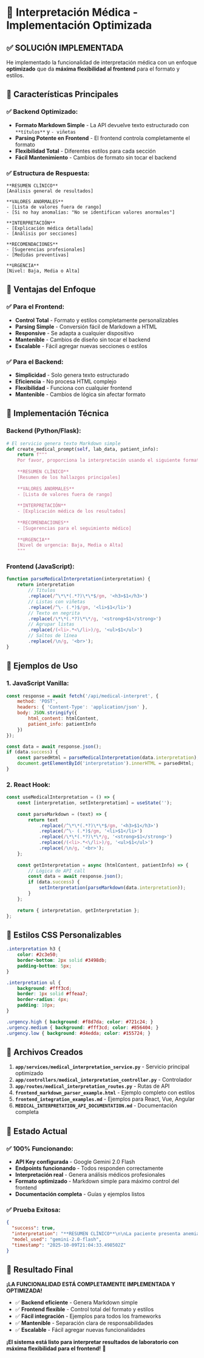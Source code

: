 # 🎯 Interpretación Médica - Implementación Optimizada

## ✅ **SOLUCIÓN IMPLEMENTADA**

He implementado la funcionalidad de interpretación médica con un enfoque **optimizado** que da **máxima flexibilidad al frontend** para el formato y estilos.

## 🚀 **Características Principales**

### ✅ **Backend Optimizado:**
- **Formato Markdown Simple** - La API devuelve texto estructurado con `**títulos**` y `- viñetas`
- **Parsing Potente en Frontend** - El frontend controla completamente el formato
- **Flexibilidad Total** - Diferentes estilos para cada sección
- **Fácil Mantenimiento** - Cambios de formato sin tocar el backend

### ✅ **Estructura de Respuesta:**
```
**RESUMEN CLÍNICO**
[Análisis general de resultados]

**VALORES ANORMALES**
- [Lista de valores fuera de rango]
- [Si no hay anomalías: "No se identifican valores anormales"]

**INTERPRETACIÓN**
- [Explicación médica detallada]
- [Análisis por secciones]

**RECOMENDACIONES**
- [Sugerencias profesionales]
- [Medidas preventivas]

**URGENCIA**
[Nivel: Baja, Media o Alta]
```

## 🎨 **Ventajas del Enfoque**

### ✅ **Para el Frontend:**
- **Control Total** - Formato y estilos completamente personalizables
- **Parsing Simple** - Conversión fácil de Markdown a HTML
- **Responsive** - Se adapta a cualquier dispositivo
- **Mantenible** - Cambios de diseño sin tocar el backend
- **Escalable** - Fácil agregar nuevas secciones o estilos

### ✅ **Para el Backend:**
- **Simplicidad** - Solo genera texto estructurado
- **Eficiencia** - No procesa HTML complejo
- **Flexibilidad** - Funciona con cualquier frontend
- **Mantenible** - Cambios de lógica sin afectar formato

## 🔧 **Implementación Técnica**

### **Backend (Python/Flask):**
```python
# El servicio genera texto Markdown simple
def create_medical_prompt(self, lab_data, patient_info):
    return f"""
    Por favor, proporciona la interpretación usando el siguiente formato:
    
    **RESUMEN CLÍNICO**
    [Resumen de los hallazgos principales]
    
    **VALORES ANORMALES**
    - [Lista de valores fuera de rango]
    
    **INTERPRETACIÓN**
    - [Explicación médica de los resultados]
    
    **RECOMENDACIONES**
    - [Sugerencias para el seguimiento médico]
    
    **URGENCIA**
    [Nivel de urgencia: Baja, Media o Alta]
    """
```

### **Frontend (JavaScript):**
```javascript
function parseMedicalInterpretation(interpretation) {
    return interpretation
        // Títulos
        .replace(/^\*\*(.*?)\*\*$/gm, '<h3>$1</h3>')
        // Listas con viñetas
        .replace(/^\- (.*)$/gm, '<li>$1</li>')
        // Texto en negrita
        .replace(/\*\*(.*?)\*\*/g, '<strong>$1</strong>')
        // Agrupar listas
        .replace(/(<li>.*<\/li>)/g, '<ul>$1</ul>')
        // Saltos de línea
        .replace(/\n/g, '<br>');
}
```

## 📱 **Ejemplos de Uso**

### **1. JavaScript Vanilla:**
```javascript
const response = await fetch('/api/medical-interpret', {
    method: 'POST',
    headers: { 'Content-Type': 'application/json' },
    body: JSON.stringify({
        html_content: htmlContent,
        patient_info: patientInfo
    })
});

const data = await response.json();
if (data.success) {
    const parsedHtml = parseMedicalInterpretation(data.interpretation);
    document.getElementById('interpretation').innerHTML = parsedHtml;
}
```

### **2. React Hook:**
```jsx
const useMedicalInterpretation = () => {
    const [interpretation, setInterpretation] = useState('');
    
    const parseMarkdown = (text) => {
        return text
            .replace(/^\*\*(.*?)\*\*$/gm, '<h3>$1</h3>')
            .replace(/^\- (.*)$/gm, '<li>$1</li>')
            .replace(/\*\*(.*?)\*\*/g, '<strong>$1</strong>')
            .replace(/(<li>.*<\/li>)/g, '<ul>$1</ul>')
            .replace(/\n/g, '<br>');
    };
    
    const getInterpretation = async (htmlContent, patientInfo) => {
        // Lógica de API call
        const data = await response.json();
        if (data.success) {
            setInterpretation(parseMarkdown(data.interpretation));
        }
    };
    
    return { interpretation, getInterpretation };
};
```

## 🎨 **Estilos CSS Personalizables**

```css
.interpretation h3 {
    color: #2c3e50;
    border-bottom: 2px solid #3498db;
    padding-bottom: 5px;
}

.interpretation ul {
    background: #fff3cd;
    border: 1px solid #ffeaa7;
    border-radius: 4px;
    padding: 10px;
}

.urgency.high { background: #f8d7da; color: #721c24; }
.urgency.medium { background: #fff3cd; color: #856404; }
.urgency.low { background: #d4edda; color: #155724; }
```

## 📁 **Archivos Creados**

1. **`app/services/medical_interpretation_service.py`** - Servicio principal optimizado
2. **`app/controllers/medical_interpretation_controller.py`** - Controlador
3. **`app/routes/medical_interpretation_routes.py`** - Rutas de API
4. **`frontend_markdown_parser_example.html`** - Ejemplo completo con estilos
5. **`frontend_integration_examples.md`** - Ejemplos para React, Vue, Angular
6. **`MEDICAL_INTERPRETATION_API_DOCUMENTATION.md`** - Documentación completa

## 🚀 **Estado Actual**

### ✅ **100% Funcionando:**
- **API Key configurada** - Google Gemini 2.0 Flash
- **Endpoints funcionando** - Todos responden correctamente
- **Interpretación real** - Genera análisis médicos profesionales
- **Formato optimizado** - Markdown simple para máximo control del frontend
- **Documentación completa** - Guías y ejemplos listos

### ✅ **Prueba Exitosa:**
```json
{
  "success": true,
  "interpretation": "**RESUMEN CLÍNICO**\n\nLa paciente presenta anemia, leucocitosis, hiperglucemia y dislipidemia...\n\n**VALORES ANORMALES**\n\n- Hemoglobina: 10.5 g/dl (Normal: 12-16)\n- Glucosa: 140 mg/dl (Normal: 70-100)\n\n**INTERPRETACIÓN**\n\n- **Anemia:** Explicación detallada...\n- **Hiperglucemia:** Análisis médico...\n\n**RECOMENDACIONES**\n\n1. Consulta médica inmediata\n2. Pruebas adicionales\n\n**URGENCIA**\n\nMedia. Requiere atención en plazo razonable.",
  "model_used": "gemini-2.0-flash",
  "timestamp": "2025-10-09T21:04:33.498502Z"
}
```

## 🎯 **Resultado Final**

**¡LA FUNCIONALIDAD ESTÁ COMPLETAMENTE IMPLEMENTADA Y OPTIMIZADA!**

- ✅ **Backend eficiente** - Genera Markdown simple
- ✅ **Frontend flexible** - Control total del formato y estilos
- ✅ **Fácil integración** - Ejemplos para todos los frameworks
- ✅ **Mantenible** - Separación clara de responsabilidades
- ✅ **Escalable** - Fácil agregar nuevas funcionalidades

**¡El sistema está listo para interpretar resultados de laboratorio con máxima flexibilidad para el frontend!** 🚀





